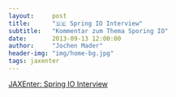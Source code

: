```yaml
---
layout:     post
title:      "🇩🇪 Spring IO Interview"
subtitle:   "Kommentar zum Thema Sporing IO"
date:       2013-09-13 12:00:00
author:     "Jochen Mader"
header-img: "img/home-bg.jpg"
tags: jaxenter
---
```

[JAXEnter: Spring IO Interview](https://jaxenter.de/spring-io-was-die-experten-davon-halten-2432)

